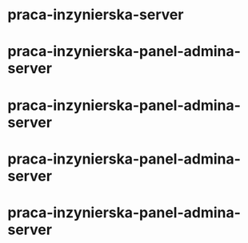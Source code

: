# praca-inzynierska-server
# praca-inzynierska-panel-admina-server
# praca-inzynierska-panel-admina-server
# praca-inzynierska-panel-admina-server
# praca-inzynierska-panel-admina-server
